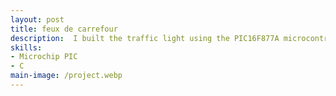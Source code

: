 ```yaml
---
layout: post
title: feux de carrefour
description:  I built the traffic light using the PIC16F877A microcontroller and a test board to test the system's functionality. The programming is done using the MikroC program.
skills: 
- Microchip PIC
- C 
main-image: /project.webp 
---
```

